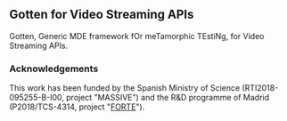 ## Gotten for Video Streaming APIs

Gotten, Generic MDE framework fOr meTamorphic TEstiNg, for Video Streaming APIs.

### Acknowledgements
This work has been funded by the Spanish Ministry of Science (RTI2018-095255-B-I00, project "MASSIVE") and the R&D programme of Madrid (P2018/TCS-4314, project "[FORTE](https://antares.sip.ucm.es/forte-cm/)").
